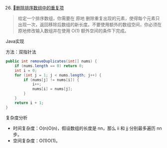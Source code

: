 26. [删除排序数组中的重复项](https://leetcode-cn.com/problems/remove-duplicates-from-sorted-array/)


> 给定一个排序数组，你需要在 原地 删除重复出现的元素，使得每个元素只出现一次，返回移除后数组的新长度。不要使用额外的数组空间，你必须在原地修改输入数组并在使用 O(1) 额外空间的条件下完成。


Java实现

方法：双指针法

```java
public int removeDuplicates(int[] nums) {
    if (nums.length == 0) return 0;
    int i = 0;
    for (int j = 1; j < nums.length; j++) {
        if (nums[j] != nums[i]) {
            i++;
            nums[i] = nums[j];
        }
    }
    return i + 1;
}
```
复杂度分析

- 时间复杂度：O(n)O(n)，假设数组的长度是 nn，那么 ii 和 jj 分别最多遍历 nn 步。
- 空间复杂度：O(1)O(1)。